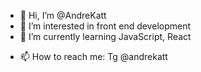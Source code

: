 - 👋 Hi, I’m @AndreKatt
- 👀 I’m interested in front end development 
- 🌱 I’m currently learning JavaScript, React
<!-- - 💞️ I’m looking to collaborate on ... -->
- 📫 How to reach me: Tg @andrekatt

<!---
AndrEkatt/AndrEkatt is a ✨ special ✨ repository because its `README.md` (this file) appears on your GitHub profile.
You can click the Preview link to take a look at your changes.
--->

